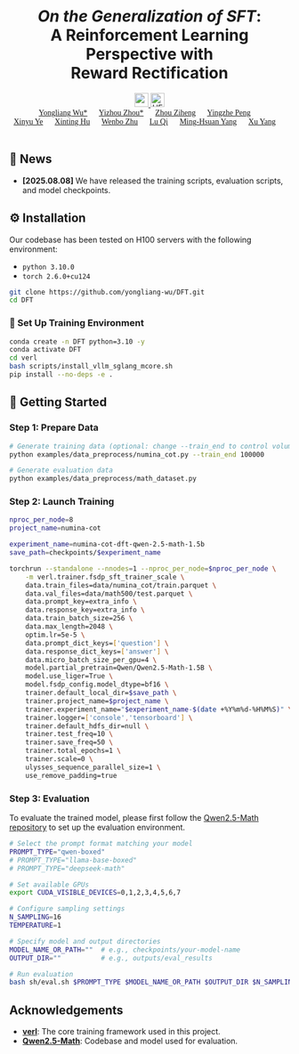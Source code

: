 
<div align="center">

# *On the Generalization of SFT*: <br>A Reinforcement Learning Perspective with <br>Reward Rectification


<a href="http://arxiv.org/abs/2508.05629" target="_blank">
    <img alt="arXiv" src="https://img.shields.io/badge/arXiv-DFT-red?logo=arxiv" height="25" />
</a>

<a href="https://huggingface.co/collections/Liang0223/dft-6892da5e421a56a8deb48c9f" target="_blank">
    <img alt="HF Model: Cambrian-1" src="https://img.shields.io/badge/%F0%9F%A4%97%20_Huggingface-Models-ffc107?color=ffc107&logoColor=white" height="25" />
</a>

<div style="font-family: charter; text-align: center; margin: 0 auto;">
                    <a href="https://yongliang-wu.github.io/" class="author-link" target="_blank">Yongliang Wu*</a> &emsp;
                    <a href="https://scholar.google.com/citations?user=dHBNmSkAAAAJ" class="author-link" target="_blank">Yizhou Zhou*</a> &emsp;
                    <a href="https://scholar.google.com/citations?user=IH2wK1cAAAAJ" class="author-link" target="_blank">Zhou Ziheng</a> &emsp;
                    <a href="https://github.com/ForJadeForest" class="author-link" target="_blank">Yingzhe Peng</a> &emsp;
                    <br>
                    <a href="https://scholar.google.com/citations?user=fdwhd9gAAAAJ" class="author-link" target="_blank">Xinyu Ye</a> &emsp;
                    <a href="https://joyhuyy1412.github.io/" class="author-link" target="_blank">Xinting Hu</a> &emsp;
                    <a href="https://scholar.google.com/citations?user=z_4-QfQAAAAJ" class="author-link" target="_blank">Wenbo Zhu</a> &emsp;
                    <a href="http://luqi.info/" class="author-link" target="_blank">Lu Qi</a> &emsp;
                    <a href="https://faculty.ucmerced.edu/mhyang/" class="author-link" target="_blank">Ming-Hsuan Yang</a> &emsp;
                    <a href="https://yxpalmweb.github.io/" class="author-link" target="_blank">Xu Yang</a> &emsp;
</div>

<br>
</div>

## 📰 News

* **\[2025.08.08]** We have released the training scripts, evaluation scripts, and model checkpoints.

## ⚙️ Installation

Our codebase has been tested on H100 servers with the following environment:

* `python 3.10.0`
* `torch 2.6.0+cu124`

```bash
git clone https://github.com/yongliang-wu/DFT.git
cd DFT
```

### 🔧 Set Up Training Environment

```bash
conda create -n DFT python=3.10 -y
conda activate DFT
cd verl
bash scripts/install_vllm_sglang_mcore.sh
pip install --no-deps -e .
```

## 🚀 Getting Started

### Step 1: Prepare Data

```bash
# Generate training data (optional: change --train_end to control volume)
python examples/data_preprocess/numina_cot.py --train_end 100000

# Generate evaluation data
python examples/data_preprocess/math_dataset.py
```

### Step 2: Launch Training

```bash
nproc_per_node=8
project_name=numina-cot

experiment_name=numina-cot-dft-qwen-2.5-math-1.5b
save_path=checkpoints/$experiment_name

torchrun --standalone --nnodes=1 --nproc_per_node=$nproc_per_node \
    -m verl.trainer.fsdp_sft_trainer_scale \
    data.train_files=data/numina_cot/train.parquet \
    data.val_files=data/math500/test.parquet \
    data.prompt_key=extra_info \
    data.response_key=extra_info \
    data.train_batch_size=256 \
    data.max_length=2048 \
    optim.lr=5e-5 \
    data.prompt_dict_keys=['question'] \
    data.response_dict_keys=['answer'] \
    data.micro_batch_size_per_gpu=4 \
    model.partial_pretrain=Qwen/Qwen2.5-Math-1.5B \
    model.use_liger=True \
    model.fsdp_config.model_dtype=bf16 \
    trainer.default_local_dir=$save_path \
    trainer.project_name=$project_name \
    trainer.experiment_name="$experiment_name-$(date +%Y%m%d-%H%M%S)" \
    trainer.logger=['console','tensorboard'] \
    trainer.default_hdfs_dir=null \
    trainer.test_freq=10 \
    trainer.save_freq=50 \
    trainer.total_epochs=1 \
    trainer.scale=0 \
    ulysses_sequence_parallel_size=1 \
    use_remove_padding=true
```

### Step 3: Evaluation

To evaluate the trained model, please first follow the [Qwen2.5-Math repository](https://github.com/QwenLM/Qwen2.5-Math) to set up the evaluation environment.

```bash
# Select the prompt format matching your model
PROMPT_TYPE="qwen-boxed"
# PROMPT_TYPE="llama-base-boxed"
# PROMPT_TYPE="deepseek-math"

# Set available GPUs
export CUDA_VISIBLE_DEVICES=0,1,2,3,4,5,6,7

# Configure sampling settings
N_SAMPLING=16
TEMPERATURE=1

# Specify model and output directories
MODEL_NAME_OR_PATH=""  # e.g., checkpoints/your-model-name
OUTPUT_DIR=""          # e.g., outputs/eval_results

# Run evaluation
bash sh/eval.sh $PROMPT_TYPE $MODEL_NAME_OR_PATH $OUTPUT_DIR $N_SAMPLING $TEMPERATURE
```
## Acknowledgements

* [**verl**](https://github.com/volcengine/verl): The core training framework used in this project.
* [**Qwen2.5-Math**](https://github.com/QwenLM/Qwen2.5-Math): Codebase and model used for evaluation.